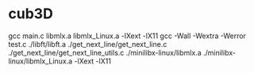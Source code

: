 # cub3D
gcc main.c libmlx.a libmlx_Linux.a -lXext -lX11
gcc -Wall -Wextra -Werror test.c  ./libft/libft.a ./get_next_line/get_next_line.c ./get_next_line/get_next_line_utils.c  ./minilibx-linux/libmlx.a ./minilibx-linux/libmlx_Linux.a -lXext -lX11
